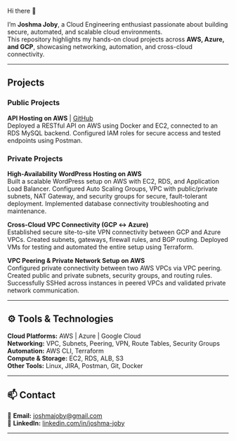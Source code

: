 Hi there 👋  

I’m **Joshma Joby**, a Cloud Engineering enthusiast passionate about building secure, automated, and scalable cloud environments.  
This repository highlights my hands-on cloud projects across **AWS, Azure, and GCP**, showcasing networking, automation, and cross-cloud connectivity.

---

## Projects

### Public Projects

**API Hosting on AWS** | [GitHub](https://github.com/Joshma1699)  
Deployed a RESTful API on AWS using Docker and EC2, connected to an RDS MySQL backend. Configured IAM roles for secure access and tested endpoints using Postman.

### Private Projects

**High-Availability WordPress Hosting on AWS**  
Built a scalable WordPress setup on AWS with EC2, RDS, and Application Load Balancer. Configured Auto Scaling Groups, VPC with public/private subnets, NAT Gateway, and security groups for secure, fault-tolerant deployment. Implemented database connectivity troubleshooting and maintenance.

**Cross-Cloud VPC Connectivity (GCP ↔ Azure)**  
Established secure site-to-site VPN connectivity between GCP and Azure VPCs. Created subnets, gateways, firewall rules, and BGP routing. Deployed VMs for testing and automated the entire setup using Terraform.

**VPC Peering & Private Network Setup on AWS**  
Configured private connectivity between two AWS VPCs via VPC peering. Created public and private subnets, security groups, and routing rules. Successfully SSHed across instances in peered VPCs and validated private network communication.

---

## ⚙️ **Tools & Technologies**

**Cloud Platforms:** AWS | Azure | Google Cloud  
**Networking:** VPC, Subnets, Peering, VPN, Route Tables, Security Groups  
**Automation:** AWS CLI, Terraform  
**Compute & Storage:** EC2, RDS, ALB, S3  
**Other Tools:** Linux, JIRA, Postman, Git, Docker  

---

## 📫 **Contact**
📧 **Email:** joshmajoby@gmail.com  
🔗 **LinkedIn:** [linkedin.com/in/joshma-joby](https://www.linkedin.com/in/joshma-joby) 

---
